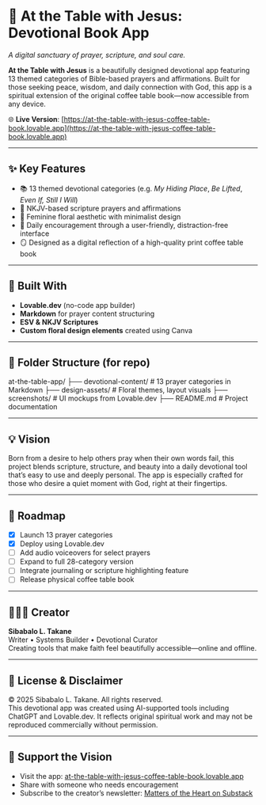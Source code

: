 # 📖 At the Table with Jesus: Devotional Book App

*A digital sanctuary of prayer, scripture, and soul care.*

**At the Table with Jesus** is a beautifully designed devotional app featuring 13 themed categories of Bible-based prayers and affirmations. Built for those seeking peace, wisdom, and daily connection with God, this app is a spiritual extension of the original coffee table book—now accessible from any device.

🌐 **Live Version**: [https://at-the-table-with-jesus-coffee-table-book.lovable.app](https://at-the-table-with-jesus-coffee-table-book.lovable.app)

---

## ✨ Key Features

- 📚 13 themed devotional categories (e.g. *My Hiding Place*, *Be Lifted*, *Even If, Still I Will*)
- 📖 NKJV-based scripture prayers and affirmations
- 💐 Feminine floral aesthetic with minimalist design
- 🔖 Daily encouragement through a user-friendly, distraction-free interface
- 🪞 Designed as a digital reflection of a high-quality print coffee table book

---

## 🧱 Built With

- **Lovable.dev** (no-code app builder)
- **Markdown** for prayer content structuring
- **ESV & NKJV Scriptures**
- **Custom floral design elements** created using Canva

---

## 📂 Folder Structure (for repo)
at-the-table-app/
├── devotional-content/ # 13 prayer categories in Markdown
├── design-assets/ # Floral themes, layout visuals
├── screenshots/ # UI mockups from Lovable.dev
├── README.md # Project documentation


---

## 💡 Vision

Born from a desire to help others pray when their own words fail, this project blends scripture, structure, and beauty into a daily devotional tool that’s easy to use and deeply personal. The app is especially crafted for those who desire a quiet moment with God, right at their fingertips.

---

## 📅 Roadmap

- [x] Launch 13 prayer categories
- [x] Deploy using Lovable.dev
- [ ] Add audio voiceovers for select prayers
- [ ] Expand to full 28-category version
- [ ] Integrate journaling or scripture highlighting feature
- [ ] Release physical coffee table book

---

## 👩🏾‍💻 Creator

**Sibabalo L. Takane**  
Writer • Systems Builder • Devotional Curator  
Creating tools that make faith feel beautifully accessible—online and offline.

---

## 📝 License & Disclaimer

© 2025 Sibabalo L. Takane. All rights reserved.  
This devotional app was created using AI-supported tools including ChatGPT and Lovable.dev. It reflects original spiritual work and may not be reproduced commercially without permission.

---

## 🙌 Support the Vision

- Visit the app: [at-the-table-with-jesus-coffee-table-book.lovable.app](https://at-the-table-with-jesus-coffee-table-book.lovable.app)
- Share with someone who needs encouragement
- Subscribe to the creator’s newsletter: [Matters of the Heart on Substack](#)
